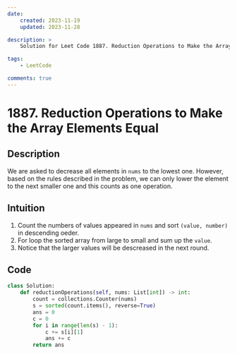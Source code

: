 ```yaml
---
date:
    created: 2023-11-19
    updated: 2023-11-28

description: >
	Solution for Leet Code 1887. Reduction Operations to Make the Array Elements Equal

tags:
    - LeetCode

comments: true
---
```

# 1887. Reduction Operations to Make the Array Elements Equal

## Description

We are asked to decrease all elements in `nums` to the lowest one. However, based on the rules described in the problem, we can only lower the element to the next smaller one and this counts as one operation.

## Intuition

1. Count the numbers of values appeared in `nums` and sort `(value, number)` in descending oeder.
2. For loop the sorted array from large to small and sum up the `value`.
3. Notice that the larger values will be descreased in the next round.

## Code

```python
class Solution:
    def reductionOperations(self, nums: List[int]) -> int:
        count = collections.Counter(nums)
        s = sorted(count.items(), reverse=True)
        ans = 0
        c = 0
        for i in range(len(s) - 1):
            c += s[i][1]
            ans += c
        return ans
```